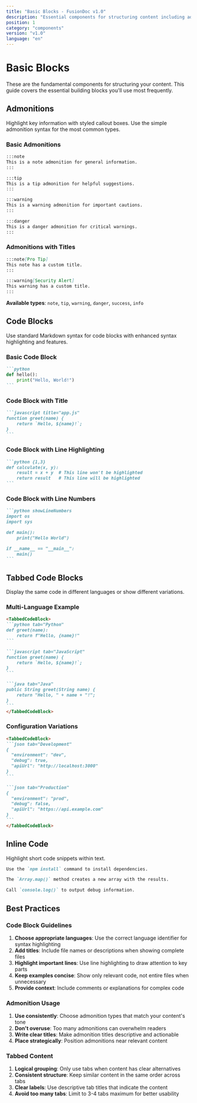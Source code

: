 ```yaml
---
title: "Basic Blocks - FusionDoc v1.0"
description: "Essential components for structuring content including admonitions, code blocks, and tabbed content"
position: 1
category: "components"
version: "v1.0"
language: "en"
---
```


# Basic Blocks

These are the fundamental components for structuring your content. This guide covers the essential building blocks you'll use most frequently.

## Admonitions

Highlight key information with styled callout boxes. Use the simple admonition syntax for the most common types.

### Basic Admonitions

```markdown
:::note
This is a note admonition for general information.
:::

:::tip
This is a tip admonition for helpful suggestions.
:::

:::warning
This is a warning admonition for important cautions.
:::

:::danger
This is a danger admonition for critical warnings.
:::
```

### Admonitions with Titles

```markdown
:::note[Pro Tip]
This note has a custom title.
:::

:::warning[Security Alert]
This warning has a custom title.
:::
```

**Available types**: `note`, `tip`, `warning`, `danger`, `success`, `info`

## Code Blocks

Use standard Markdown syntax for code blocks with enhanced syntax highlighting and features.

### Basic Code Block

````markdown
```python
def hello():
    print("Hello, World!")
```
````

### Code Block with Title

````markdown
```javascript title="app.js"
function greet(name) {
    return `Hello, ${name}!`;
}
```
````

### Code Block with Line Highlighting

````markdown
```python {1,3}
def calculate(x, y):
    result = x + y  # This line won't be highlighted
    return result   # This line will be highlighted
```
````

### Code Block with Line Numbers

````markdown
```python showLineNumbers
import os
import sys

def main():
    print("Hello World")

if __name__ == "__main__":
    main()
```
````

## Tabbed Code Blocks

Display the same code in different languages or show different variations.

### Multi-Language Example

````markdown
<TabbedCodeBlock>
```python tab="Python"
def greet(name):
    return f"Hello, {name}!"
```

```javascript tab="JavaScript"
function greet(name) {
    return `Hello, ${name}!`;
}
```

```java tab="Java"
public String greet(String name) {
    return "Hello, " + name + "!";
}
```
</TabbedCodeBlock>
````

### Configuration Variations

````markdown
<TabbedCodeBlock>
```json tab="Development"
{
  "environment": "dev",
  "debug": true,
  "apiUrl": "http://localhost:3000"
}
```

```json tab="Production"
{
  "environment": "prod",
  "debug": false,
  "apiUrl": "https://api.example.com"
}
```
</TabbedCodeBlock>
````

## Inline Code

Highlight short code snippets within text.

```markdown
Use the `npm install` command to install dependencies.

The `Array.map()` method creates a new array with the results.

Call `console.log()` to output debug information.
```

## Best Practices

### Code Block Guidelines

1. **Choose appropriate languages**: Use the correct language identifier for syntax highlighting
2. **Add titles**: Include file names or descriptions when showing complete files
3. **Highlight important lines**: Use line highlighting to draw attention to key parts
4. **Keep examples concise**: Show only relevant code, not entire files when unnecessary
5. **Provide context**: Include comments or explanations for complex code

### Admonition Usage

1. **Use consistently**: Choose admonition types that match your content's tone
2. **Don't overuse**: Too many admonitions can overwhelm readers
3. **Write clear titles**: Make admonition titles descriptive and actionable
4. **Place strategically**: Position admonitions near relevant content

### Tabbed Content

1. **Logical grouping**: Only use tabs when content has clear alternatives
2. **Consistent structure**: Keep similar content in the same order across tabs
3. **Clear labels**: Use descriptive tab titles that indicate the content
4. **Avoid too many tabs**: Limit to 3-4 tabs maximum for better usability
